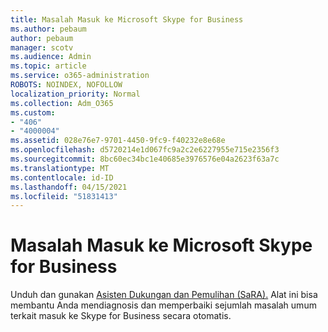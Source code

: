 ```yaml
---
title: Masalah Masuk ke Microsoft Skype for Business
ms.author: pebaum
author: pebaum
manager: scotv
ms.audience: Admin
ms.topic: article
ms.service: o365-administration
ROBOTS: NOINDEX, NOFOLLOW
localization_priority: Normal
ms.collection: Adm_O365
ms.custom:
- "406"
- "4000004"
ms.assetid: 028e76e7-9701-4450-9fc9-f40232e8e68e
ms.openlocfilehash: d5720214e1d067fc9a2c2e6227955e715e2356f3
ms.sourcegitcommit: 8bc60ec34bc1e40685e3976576e04a2623f63a7c
ms.translationtype: MT
ms.contentlocale: id-ID
ms.lasthandoff: 04/15/2021
ms.locfileid: "51831413"
---
```

# <a name="problems-signing-in-to-microsoft-skype-for-business"></a>Masalah Masuk ke Microsoft Skype for Business

Unduh dan gunakan [Asisten Dukungan dan Pemulihan (SaRA).](https://aka.ms/SaRA-SkypeForBusinessSignIn)
Alat ini bisa membantu Anda mendiagnosis dan memperbaiki sejumlah masalah umum terkait masuk ke Skype for Business secara otomatis.